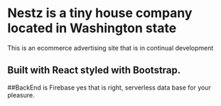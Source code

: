 # Nestz is a tiny house company located in Washington state
This is an ecommerce advertising site that is in continual development

## Built with React styled with Bootstrap. 

##BackEnd is Firebase
yes that is right, serverless data base for your pleasure.
